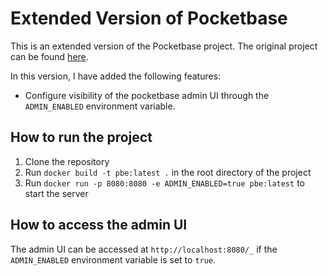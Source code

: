 # Extended Version of Pocketbase

This is an extended version of the Pocketbase project. The original project can be found [here](https://github.com/pocketbase/pocketbase).

In this version, I have added the following features:

- Configure visibility of the pocketbase admin UI through the `ADMIN_ENABLED` environment variable.

## How to run the project

1. Clone the repository
2. Run `docker build -t pbe:latest .` in the root directory of the project
3. Run `docker run -p 8080:8080 -e ADMIN_ENABLED=true pbe:latest` to start the server

## How to access the admin UI

The admin UI can be accessed at `http://localhost:8080/_` if the `ADMIN_ENABLED` environment variable is set to `true`.
